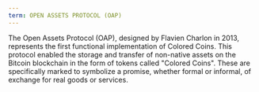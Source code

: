 ```yaml
---
term: OPEN ASSETS PROTOCOL (OAP)
---
```


The Open Assets Protocol (OAP), designed by Flavien Charlon in 2013, represents the first functional implementation of Colored Coins. This protocol enabled the storage and transfer of non-native assets on the Bitcoin blockchain in the form of tokens called "Colored Coins". These are specifically marked to symbolize a promise, whether formal or informal, of exchange for real goods or services.